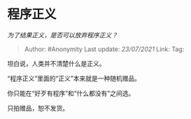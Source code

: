 # 程序正义
*为了结果正义，是否可以放弃程序正义？*

> Author: #Anonymity
> Last update: *23/07/2021*
> Link:
> Tag:

坦白说，人类并不清楚什么是正义。

“程序正义”里面的“正义”本来就是一种随机赠品。

你只能在“好歹有程序”和“什么都没有”之间选。

只拍赠品，恕不发货。
